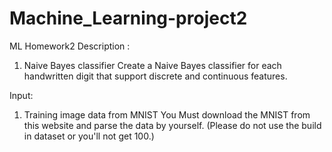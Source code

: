 # Machine_Learning-project2
ML Homework2 Description : 
1. Naive Bayes classifier Create a Naive Bayes classifier for each handwritten digit that support discrete and continuous features.

Input:
1. Training image data from MNIST You Must download the MNIST from this website and parse the data by yourself. (Please do not use the build in dataset or you'll not get 100.)
